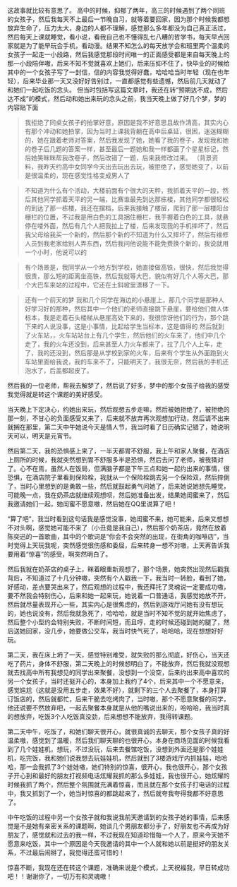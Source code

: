 这故事就比较有意思了。
高中的时候，抑郁了两年，高三的时候遇到了两个同班的女孩子，然后我每天不上最后一节晚自习，就等着要回家，因为那个时候我都想放弃生命了，压力太大，身边的人都不理解，感觉那么多年都没为自己真正活过，然后每天上课就睡觉，看小说，看我自己也不懂得乱七八糟的哲学书，每天早点回家就是为了能早玩会手机，看动漫。结果不知怎么的每天放学会和班里两个温柔的女孩子一起走一小段路，然后我感觉那段时间唯一的正面感受都是来自每天晚上的那一小段陪伴嗷，后来不知不觉就喜欢上她们，后来压抑不住了，快毕业的时候给其中的一个女孩子写了一封信，信的内容我觉得好蠢，哈哈哈当时年轻（现在也年轻），后来毕业那一天又没好好告别过，一直都感觉有些遗憾，然后前几天就动了和她们一起吃饭的念头。
但当时包括写这篇文章时，我还在转“预期达不成，然后达不成”的模式，然后动和她出来玩的念头之前，我当天晚上做了好几个梦，梦的内容贴下面

>我拒绝了同桌女孩子的拍掌好意，原因是我不好意思且故作清高，其实内心有那个冲动和她拍掌，因为当时上课我背躺在高中后桌延，很困，迷迷糊糊的，她在跟着老师对答案，然后我发现了她，她看了我的卷子，发现我和她的卷子后几题的答案一样，甚至最后一题她和我一样都画了个星星标记，然后她笑眯眯帮我改卷子，然后改错了一题，后来我修改过来。
（背景资料，我昨天约高中女同学今天出去玩出去玩，被拒绝了，感觉她变了，以前是很温柔的，现在感觉性格变成男人了

>不知道为什么有个活动，大楼前面有个很大的天秤，我抓着天平的一段，然后其他同学抓着天平的另一端，比赛谁最先到达那栋楼，其他同学都很轻松的到达了那一栋楼，我还在摆档，后来我接触了楼层，爬到了那一层楼阳台栅栏的位置，不过我是用白色的工具捆住栅栏，我手握着白色的工具，就悬停在喽外面，然后有几个人把我拉上了楼，后来发现我的手机摔坏了，然后我父母给我买一个新的，然后那个新的不知道为什么又摔坏了，然后有维修人员到我老家给别人弄东西，然后我问他说能不能免费换个新的，我说就用一个小时，他说可以的

>有个场景是，我同学从一个地方到学校，她直接做高铁，很快，然后我觉得很贵，那么短的距离坐高铁，然后我就等大巴，貌似有好几个人等大巴，那个大巴车来站的过程中，它还在土斜坡里漂移了一下。

>还有一个前天的梦
我和几个同学在海边的小悬崖上，那几个同学是那种人好学习好的那种，然后其中一个他们的老师直接跳下悬崖，要给他们做人体标本，我是走着石头楼梯从悬崖高处下来的，我很惊讶他们的行为，那个跳下来的人说没事，这是小事情，比起给学生当标本，这是值得的
然后就到了火车站，，火车站站台上有几个学生，然后他们的火车来了，他们中几个走了，我的火车还没到，后来甚至人力火车都来了，拉了几个人上车，走了，我的还没到，然后那是从学校到家的火车，后来有个学生从外面跑到火车站里面给我说，我的车来不了，只能明天了，我很无奈，然后我的手机还泡水了，后盖都起皮了。

然后我的一位老师，帮我去解梦了，然后说了好多，梦中的那个女孩子给我的感受我觉得就是转这个课题的美好感受。

当天晚上下定决心，约她出来玩，然后观想五步走嘛，然后被她拒绝了，被拒绝的那一刻，不甘心的负面感受又来了，后来就不放弃再次观想加行动，然后请不出来就搁在那里，第二天中午她说今天是情人节，我当时看了日历确实记错了，她说明天可以，明天是元宵节。

然后第二天，我的恐惧感上来了，一半天都胃不舒服，我上午和家人聚餐，在酒店上厕所的时候，我就突然想到胃不舒服多半是恐惧，然后去问了老师，被我猜对了。心不在焉，虽然人在饭局，但满脑子都是下午三点和她一起约出来的事情，很恐惧，在酒店院子里看到保险栓，我就从一个保险栓跳去另一个保险双，然后摔倒了，当时心里想到的是勇敢一些，然后就鼓起勇气问她了，后来她说她想先睡觉，可能晚一点，我在奶茶店就继续观想呗，然后她准备出发，结果她闺蜜来了，然后我邀请她们一起，她闺蜜不愿意嗷，然后她在QQ里说算了吧！

“算了吧”，我当时看到这句话我是感觉没事，她闺蜜不来，她可能来，后来又想想不对头啊，感觉她可能不来了（小丑竟是我自己），然后那个奶茶店，竟然在放着陈奕迅的一首歌曲，其中的个歌词是“你会不会突然的出现，在街角的咖啡店”，当时觉得上天玩我呢，突然感觉很伤感和委屈，后来转身一想不对嗷，上天再告诉我要用着“惊喜”的感受，啊突然明白了。

然后我就在奶茶店的桌子上，眯着眼重新观想了，那个场景，她突然出现然后戳我背后，不知道过了十几分钟嗷，突然有个人戳我一下，我当时一转脸，看到了她，好感动，差点要哭出来了，然后观想的过程中，我还拜托了灵魂说一定要成功嗷，要不然我会特别伤心，后来和她一起来玩，她说着一口普通话，我感觉她放不开，然后就尽量表现开心一些，其实内心是很焦虑的，然后到游戏厅问她有没有想玩的，她也说没有，然后我就急死了，哈哈哈，就是当时不知不觉的就开始焦虑了，然后整个小型约会特别失败，不断时间短，而且哼，走的时候还碰到她的腿了，然后送她回家，没几步，她要做公交车，我当时快气死了，哈哈哈，现在想想好好玩。

第二天，我在床上坍了一天，感觉特别难受，就失败的那么彻底，好伤心，当天还吃了药片，身体不舒服，第二天晚上的时候想明白了，不能放弃，然后我就没观想就去找高中所有我想见的同学出来聚餐，没想到一个没空，后来约出来高中喜欢的另一个女孩子，当时还挺开心的，本身加上我约了4个，后来其中一个不愿意来，感觉尴尬（这就是没用五步走，效果不好），就剩下的三个人去聚餐了，本身打算订饭店的，然后就都忙，后来干脆去吃烤肉了，当时嗷，那个不愿意聚餐的同学，他还说要不然放弃吧，一起去聚餐本身就是从他的嘴说出来的，哈哈哈，我当时真的想放弃，吃饭3个人吃饭真没劲，后来想想不能放弃，我得转课题。

第二天中午，吃饭了，和她们聊天很开心，就很真诚的去聊天，那个女孩子真的好温柔嗷，感觉到了温暖，然后我们聊天聊的也很开心，本身在商场见面的时候我看到了几个娃娃机，想玩，不过没玩，后来去餐馆吃饭，没想到外面还是那个娃娃机，吃完饭，我和她们说我想去玩娃娃机，然后就到了3楼游戏厅内抓娃娃，哈哈哈，那一会我抓了3个娃娃嗷，她们特别的惊喜，很开心，我也很开心，那个女孩子开心到和最好的朋友打视频电话炫耀我抓的那么多娃娃，我也很开心，她炫耀的时候我抓了两个，然后整个氛围就充满着惊喜，而且就在那个女孩子打电话的过程中，我又抓到了一个，她当时惊喜的都跳起来了，然后就夸我夸得我都不好意思了。

中午吃饭的过程中另一个女孩子就和我说我前天邀请到的女孩子她的事情，后来感觉是不是她有亲密关系的课题啊，她谈几个男朋友都分手了，好朋友也不再成为好朋友了，感觉就和过去的我一样，不过我现在知道珍惜每一个人了，原来今天她不愿意来吃饭，其中一个原因是今天我邀请的其中一个人就和她以前是挺好的朋友关系，不过最后闹掰了，我觉得还蛮可惜的！

惊喜不断，我现在还在转这个课题，准确来说是个模式，上天祝福我，早日转成功吧！！谢谢你了，一切万有和灵魂嗷！



